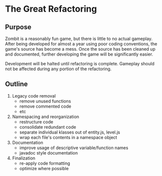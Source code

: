 The Great Refactoring
=====================

Purpose
-------
Zombit is a reasonably fun game, but there is little to no actual gameplay.
After being developed for almost a year using poor coding conventions, the game's source has become a mess.
Once the source has been cleaned up and documented, further developing the game will be significantly easier.

Development will be halted until refactoring is complete.  Gameplay should not be affected during any portion of the refactoring.

Outline
-------
1. Legacy code removal
    * remove unused functions
    * remove commented code
    * etc
2. Namespacing and reorganization
    * restructure code
    * consolidate redundant code
    * separate individual klasses out of entity.js, level.js
    * wrap each file's contents in a namespace object
3. Documentation
    * improve usage of descriptive variable/function names
    * javadoc style documentation
4. Finalization
    * re-apply code formatting
    * optimize where possible

